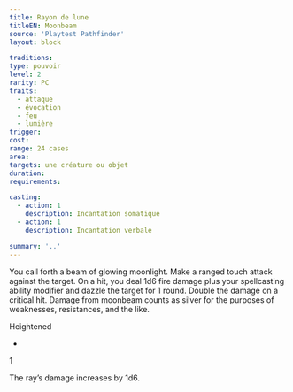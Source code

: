 ```yaml
---
title: Rayon de lune
titleEN: Moonbeam
source: 'Playtest Pathfinder'
layout: block

traditions:
type: pouvoir
level: 2
rarity: PC
traits:
  - attaque
  - évocation
  - feu
  - lumière
trigger: 
cost: 
range: 24 cases
area: 
targets: une créature ou objet
duration: 
requirements: 

casting:
  - action: 1
    description: Incantation somatique
  - action: 1
    description: Incantation verbale

summary: '..'
---
```

You call forth a beam of glowing moonlight. Make a ranged touch attack against the target. On a hit, you deal 1d6 fire damage plus your spellcasting ability modifier and dazzle the target for 1 round. Double the damage on a critical hit. Damage from moonbeam counts as silver for the purposes of weaknesses, resistances, and the like.

Heightened

-

1

The ray’s damage increases by 1d6.
